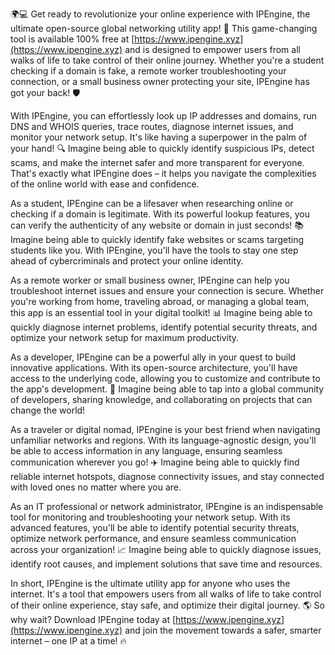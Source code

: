 🌍💻 Get ready to revolutionize your online experience with IPEngine, the ultimate open-source global networking utility app! 🚀 This game-changing tool is available 100% free at [https://www.ipengine.xyz](https://www.ipengine.xyz) and is designed to empower users from all walks of life to take control of their online journey. Whether you're a student checking if a domain is fake, a remote worker troubleshooting your connection, or a small business owner protecting your site, IPEngine has got your back! 🛡️

With IPEngine, you can effortlessly look up IP addresses and domains, run DNS and WHOIS queries, trace routes, diagnose internet issues, and monitor your network setup. It's like having a superpower in the palm of your hand! 🔍 Imagine being able to quickly identify suspicious IPs, detect scams, and make the internet safer and more transparent for everyone. That's exactly what IPEngine does – it helps you navigate the complexities of the online world with ease and confidence.

As a student, IPEngine can be a lifesaver when researching online or checking if a domain is legitimate. With its powerful lookup features, you can verify the authenticity of any website or domain in just seconds! 📚 Imagine being able to quickly identify fake websites or scams targeting students like you. With IPEngine, you'll have the tools to stay one step ahead of cybercriminals and protect your online identity.

As a remote worker or small business owner, IPEngine can help you troubleshoot internet issues and ensure your connection is secure. Whether you're working from home, traveling abroad, or managing a global team, this app is an essential tool in your digital toolkit! 📊 Imagine being able to quickly diagnose internet problems, identify potential security threats, and optimize your network setup for maximum productivity.

As a developer, IPEngine can be a powerful ally in your quest to build innovative applications. With its open-source architecture, you'll have access to the underlying code, allowing you to customize and contribute to the app's development. 🚀 Imagine being able to tap into a global community of developers, sharing knowledge, and collaborating on projects that can change the world!

As a traveler or digital nomad, IPEngine is your best friend when navigating unfamiliar networks and regions. With its language-agnostic design, you'll be able to access information in any language, ensuring seamless communication wherever you go! ✈️ Imagine being able to quickly find reliable internet hotspots, diagnose connectivity issues, and stay connected with loved ones no matter where you are.

As an IT professional or network administrator, IPEngine is an indispensable tool for monitoring and troubleshooting your network setup. With its advanced features, you'll be able to identify potential security threats, optimize network performance, and ensure seamless communication across your organization! 📈 Imagine being able to quickly diagnose issues, identify root causes, and implement solutions that save time and resources.

In short, IPEngine is the ultimate utility app for anyone who uses the internet. It's a tool that empowers users from all walks of life to take control of their online experience, stay safe, and optimize their digital journey. 🌎 So why wait? Download IPEngine today at [https://www.ipengine.xyz](https://www.ipengine.xyz) and join the movement towards a safer, smarter internet – one IP at a time! 🔥